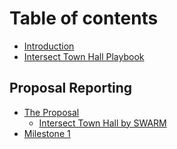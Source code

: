 # Table of contents

* [Introduction](README.md)
* [Intersect Town Hall Playbook](<README (1).md>)

## Proposal Reporting

* [The Proposal](proposal-reporting/the-proposal/README.md)
  * [Intersect Town Hall by SWARM](proposal-reporting/the-proposal/intersect-town-hall-by-swarm.md)
* [Milestone 1](proposal-reporting/milestone-1.md)
